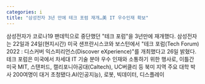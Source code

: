 ```yaml
---
categories: i
title: "삼성전자 3년 만에 테크 포럼 재개…美 IT 우수인재 확보"
---
```

삼성전자가 코로나19 팬데믹으로 중단했던 "테크 포럼"을 3년만에 재개했다. 삼성전자는 22일과 24일(현지시간) 미국 샌프란시스코와 보스턴에서 "테크 포럼(Tech Forum) 2022 : 디스커버 익스피리언스(Discover eXperience)"를 개최했다고 26일 밝혔다.테크 포럼은 미국에서 차세대 IT 기술 분야 우수 인재와 소통하기 위한 행사로, 이틀간 미국 MIT, 스탠퍼드, 캘리포니아공대(Caltech), UC버클리 등 북미 지역 주요 대학 박사 200여명이 대거 초청됐다.AI(인공지능), 로봇, 빅데이터, 디스플레이